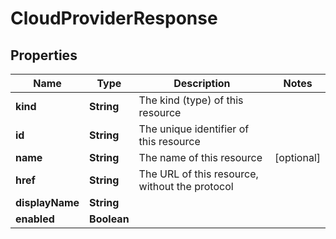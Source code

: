 

# CloudProviderResponse


## Properties

Name | Type | Description | Notes
------------ | ------------- | ------------- | -------------
**kind** | **String** | The kind (type) of this resource | 
**id** | **String** | The unique identifier of this resource | 
**name** | **String** | The name of this resource |  [optional]
**href** | **String** | The URL of this resource, without the protocol | 
**displayName** | **String** |  | 
**enabled** | **Boolean** |  | 



